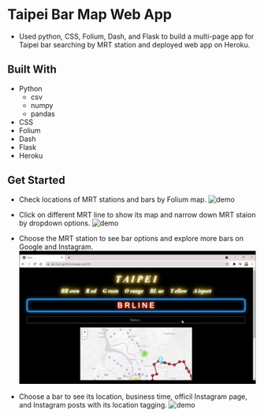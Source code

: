 # Taipei Bar Map Web App

* Used python, CSS, Folium, Dash, and Flask to build a multi-page app for Taipei bar searching by MRT station and deployed web app on Heroku.

## Built With
* Python
  - csv
  - numpy
  - pandas
* CSS
* Folium
* Dash
* Flask
* Heroku

## Get Started

* Check locations of MRT stations and bars by Folium map.
![demo](./readmegif/map.gif)

* Click on different MRT line to show its map and narrow down MRT staion by dropdown options.
![demo](./readmegif/line.gif)

* Choose the MRT station to see bar options and explore more bars on Google and Instagram.
![demo](./readmegif/explore.gif)

* Choose a bar to see its location, business time, officil Instagram page, and Instagram posts with its location tagging.
![demo](./readmegif/bar.gif)
